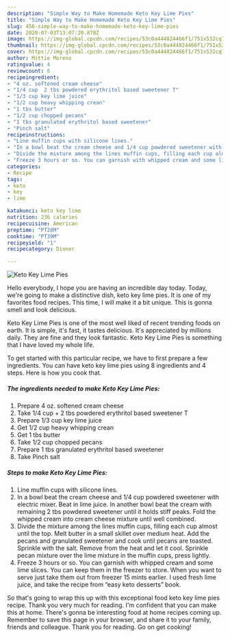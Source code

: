 ```yaml
---
description: "Simple Way to Make Homemade Keto Key Lime Pies"
title: "Simple Way to Make Homemade Keto Key Lime Pies"
slug: 456-simple-way-to-make-homemade-keto-key-lime-pies
date: 2020-07-03T13:07:20.878Z
image: https://img-global.cpcdn.com/recipes/53c0a444824466f1/751x532cq70/keto-key-lime-pies-recipe-main-photo.jpg
thumbnail: https://img-global.cpcdn.com/recipes/53c0a444824466f1/751x532cq70/keto-key-lime-pies-recipe-main-photo.jpg
cover: https://img-global.cpcdn.com/recipes/53c0a444824466f1/751x532cq70/keto-key-lime-pies-recipe-main-photo.jpg
author: Mittie Moreno
ratingvalue: 4
reviewcount: 6
recipeingredient:
- "4 oz. softened cream cheese"
- "1/4 cup  2 tbs powdered erythritol based sweetener T"
- "1/3 cup key lime juice"
- "1/2 cup heavy whipping crean"
- "1 tbs butter"
- "1/2 cup chopped pecans"
- "1 tbs granulated erythritol based sweetener"
- "Pinch salt"
recipeinstructions:
- "Line muffin cups with silicone lines."
- "In a bowl beat the cream cheese and 1/4 cup powdered sweetener with electric mixer. Beat in lime juice. In another bowl beat the cream with remaining 2 tbs powdered sweetener until it holds stiff peaks. Fold the whipped cream into cream cheese mixture until well combined."
- "Divide the mixture among the lines muffin cups, filling each cup almost until the top. Melt butter in a small skillet over medium heat. Add the pecans and granulated sweetener and cook until pecans are toasted. Sprinkle with the salt. Remove from the heat and let it cool. Sprinkle pecan mixture over the lime mixture in the muffin cups, press lightly."
- "Freeze 3 hours or so. You can garnish with whipped cream and some lime slices. You can keep them in the freezer to store. When you want to serve just take them out from freezer 15 mints earlier. I used fresh lime juice, and take the recipe from “easy keto desserts” book."
categories:
- Recipe
tags:
- keto
- key
- lime

katakunci: keto key lime 
nutrition: 236 calories
recipecuisine: American
preptime: "PT28M"
cooktime: "PT39M"
recipeyield: "1"
recipecategory: Dinner

---
```



![Keto Key Lime Pies](https://img-global.cpcdn.com/recipes/53c0a444824466f1/751x532cq70/keto-key-lime-pies-recipe-main-photo.jpg)

Hello everybody, I hope you are having an incredible day today. Today, we're going to make a distinctive dish, keto key lime pies. It is one of my favorites food recipes. This time, I will make it a bit unique. This is gonna smell and look delicious.

Keto Key Lime Pies is one of the most well liked of recent trending foods on earth. It is simple, it's fast, it tastes delicious. It's appreciated by millions daily. They are fine and they look fantastic. Keto Key Lime Pies is something that I have loved my whole life.




To get started with this particular recipe, we have to first prepare a few ingredients. You can have keto key lime pies using 8 ingredients and 4 steps. Here is how you cook that.

<!--inarticleads1-->

##### The ingredients needed to make Keto Key Lime Pies:

1. Prepare 4 oz. softened cream cheese
1. Take 1/4 cup + 2 tbs powdered erythritol based sweetener T
1. Prepare 1/3 cup key lime juice
1. Get 1/2 cup heavy whipping crean
1. Get 1 tbs butter
1. Take 1/2 cup chopped pecans
1. Prepare 1 tbs granulated erythritol based sweetener
1. Take Pinch salt




<!--inarticleads2-->

##### Steps to make Keto Key Lime Pies:

1. Line muffin cups with silicone lines.
1. In a bowl beat the cream cheese and 1/4 cup powdered sweetener with electric mixer. Beat in lime juice. In another bowl beat the cream with remaining 2 tbs powdered sweetener until it holds stiff peaks. Fold the whipped cream into cream cheese mixture until well combined.
1. Divide the mixture among the lines muffin cups, filling each cup almost until the top. Melt butter in a small skillet over medium heat. Add the pecans and granulated sweetener and cook until pecans are toasted. Sprinkle with the salt. Remove from the heat and let it cool. Sprinkle pecan mixture over the lime mixture in the muffin cups, press lightly.
1. Freeze 3 hours or so. You can garnish with whipped cream and some lime slices. You can keep them in the freezer to store. When you want to serve just take them out from freezer 15 mints earlier. I used fresh lime juice, and take the recipe from “easy keto desserts” book.




So that's going to wrap this up with this exceptional food keto key lime pies recipe. Thank you very much for reading. I'm confident that you can make this at home. There's gonna be interesting food at home recipes coming up. Remember to save this page in your browser, and share it to your family, friends and colleague. Thank you for reading. Go on get cooking!
